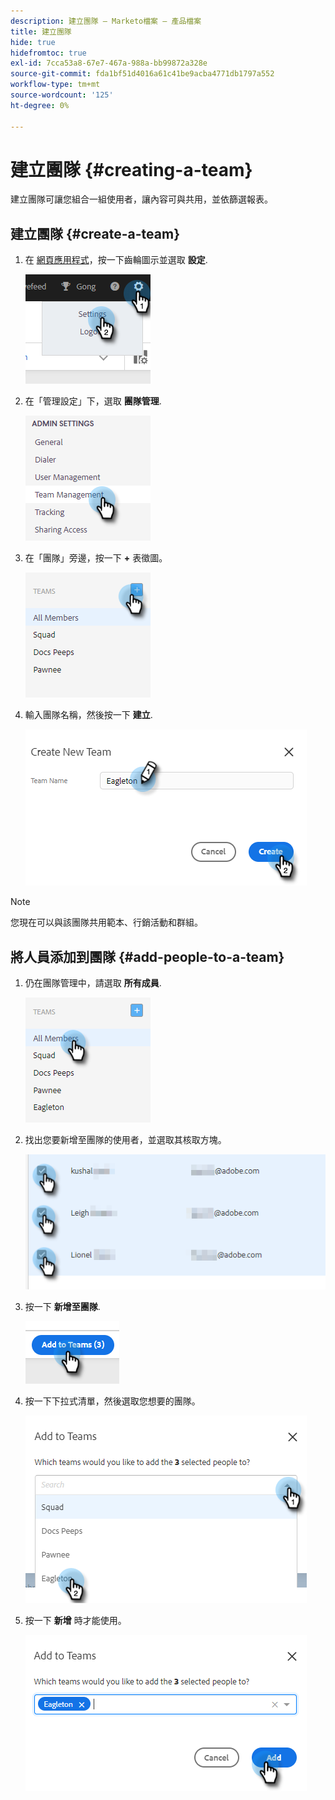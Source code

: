 ```yaml
---
description: 建立團隊 — Marketo檔案 — 產品檔案
title: 建立團隊
hide: true
hidefromtoc: true
exl-id: 7cca53a8-67e7-467a-988a-bb99872a328e
source-git-commit: fda1bf51d4016a61c41be9acba4771db1797a552
workflow-type: tm+mt
source-wordcount: '125'
ht-degree: 0%

---
```


# 建立團隊 {#creating-a-team}

建立團隊可讓您組合一組使用者，讓內容可與共用，並依篩選報表。

## 建立團隊 {#create-a-team}

1. 在 [網頁應用程式](https://toutapp.com/login)，按一下齒輪圖示並選取 **設定**.

   ![](assets/creating-a-team-1.png)

1. 在「管理設定」下，選取 **團隊管理**.

   ![](assets/creating-a-team-2.png)

1. 在「團隊」旁邊，按一下 **+** 表徵圖。

   ![](assets/creating-a-team-3.png)

1. 輸入團隊名稱，然後按一下 **建立**.

   ![](assets/creating-a-team-4.png)

>[!NOTE]
>
>您現在可以與該團隊共用範本、行銷活動和群組。

## 將人員添加到團隊 {#add-people-to-a-team}

1. 仍在團隊管理中，請選取 **所有成員**.

   ![](assets/creating-a-team-5.png)

1. 找出您要新增至團隊的使用者，並選取其核取方塊。

   ![](assets/creating-a-team-6.png)

1. 按一下 **新增至團隊**.

   ![](assets/creating-a-team-7.png)

1. 按一下下拉式清單，然後選取您想要的團隊。

   ![](assets/creating-a-team-8.png)

1. 按一下 **新增** 時才能使用。

   ![](assets/creating-a-team-9.png)
